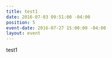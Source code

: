 ```yaml
---
title: test1
date: 2016-07-03 09:51:00 -04:00
position: 5
event-date: 2016-07-27 15:00:00 -04:00
layout: event
---
```


test1
